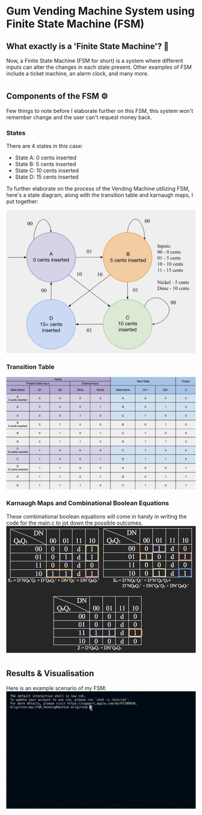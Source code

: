 # Gum Vending Machine System using Finite State Machine (FSM)

## What exactly is a 'Finite State Machine'? 💭
Now, a Finite State Machine (FSM for short) is a system where different inputs can alter the changes in each state present. Other examples of FSM include a ticket machine, an alarm clock, and many more.

#

## Components of the FSM ⚙️
Few things to note before I elaborate further on this FSM, this system won't remember change and the user can't request money back.

### States
There are 4 states in this case:

- State A: 0 cents inserted
- State B: 5 cents inserted
- State C: 10 cents inserted
- State D: 15 cents inserted

To further elaborate on the process of the Vending Machine utilizing FSM, here's a state diagram, along with the transition table and karnaugh maps, I put together:

![State-Diagram](images/State-DiagramRil.png)

### Transition Table
![State-Table](images/State-TableRil.png)

### Karnaugh Maps and Combinational Boolean Equations
These combinational boolean equations will come in handy in writing the code for the main.c to jot down the possible outcomes.
![Karnaugh-Maps](images/Karnaugh-MapsRil.png)

#

## Results & Visualisation
Here is an example scenario of my FSM:
![Scenario-1](images/Rundown.gif)
